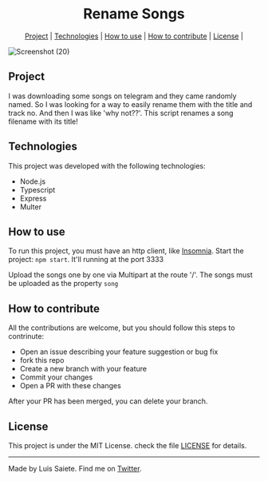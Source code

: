 <h1 align="center">
  Rename Songs
</h1>

<p align="center">
<a href="#project">Project</a> | 
<a href="#technologies">Technologies</a> | 
<a href="#how-to-use">How to use</a> | 
<a href="#how-to-contribute">How to contribute</a> | 
<a href="#license">License</a> | 
</p>

![Screenshot (20)](https://user-images.githubusercontent.com/56188470/148616657-2d8fe919-b1ed-4f5b-bb16-09f60ef13c38.png)

## Project
I was downloading some songs on telegram and they came randomly named. So I was looking for a way to easily rename them with the title and track no.
And then  I was like 'why not??'. This script renames a song filename with its title!

## Technologies
This project was developed with the following technologies:
- Node.js
- Typescript
- Express
- Multer

## How to use
To run this project, you must have an http client, like [Insomnia](https://insomnia.rest/).
Start the project: ```npm start```. It'll running at the port 3333

Upload the songs one by one via Multipart at the route '/'.
The songs must be uploaded as the property `song`


## How to contribute
All the contributions are welcome, but you should follow this steps to contrinute:
- Open an issue describing your feature suggestion or bug fix
- fork this repo
- Create a new branch with your feature
- Commit your changes
- Open a PR with these changes

After your PR has been merged, you can delete your branch.

## License
This project is under the MIT License. check the file [LICENSE]() for details.

---

Made by Luis Saiete. Find me on [Twitter](https://twitter.com/ltsaiete).
